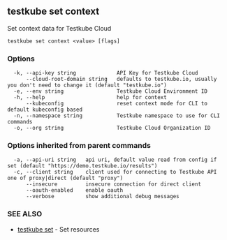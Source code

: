 ## testkube set context

Set context data for Testkube Cloud

```
testkube set context <value> [flags]
```

### Options

```
  -k, --api-key string             API Key for Testkube Cloud
      --cloud-root-domain string   defaults to testkube.io, usually you don't need to change it (default "testkube.io")
  -e, --env string                 Testkube Cloud Environment ID
  -h, --help                       help for context
      --kubeconfig                 reset context mode for CLI to default kubeconfig based
  -n, --namespace string           Testkube namespace to use for CLI commands
  -o, --org string                 Testkube Cloud Organization ID
```

### Options inherited from parent commands

```
  -a, --api-uri string   api uri, default value read from config if set (default "https://demo.testkube.io/results")
  -c, --client string    client used for connecting to Testkube API one of proxy|direct (default "proxy")
      --insecure         insecure connection for direct client
      --oauth-enabled    enable oauth
      --verbose          show additional debug messages
```

### SEE ALSO

* [testkube set](testkube_set.md)	 - Set resources

